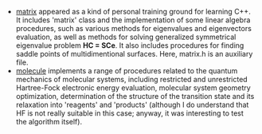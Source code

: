 - [matrix](https://github.com/chemwanderer/molecule_calculator/blob/main/Molecule/matrix.h) appeared as a kind of personal training ground for learning C++. It includes 'matrix' class and the implementation of some linear algebra procedures, such as various methods for eigenvalues and eigenvectors evaluation, as well as methods for solving generalized symmetrical eigenvalue problem **HC = SCe**. It also includes procedures for finding saddle points of multidimentional surfaces. Here, matrix.h is an auxiliary file.
- [molecule](https://github.com/chemwanderer/molecule_calculator/blob/main/Molecule/molecule.h) implements a range of procedures related to the quantum mechanics of molecular systems, including restricted and unrestricted Hartree-Fock electronic energy evaluation, molecular system geometry optimization, determination of the structure of the transition state and its relaxation into 'reagents' and 'products' (although I do understand that HF is not really suitable in this case; anyway, it was interesting to test the algorithm itself).
